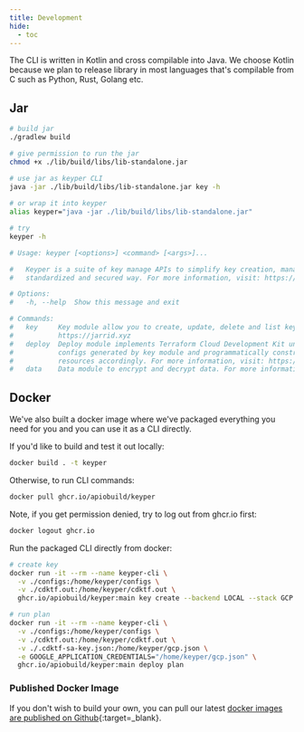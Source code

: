 ```yaml
---
title: Development
hide:
  - toc
---
```


The CLI is written in Kotlin and cross compilable into Java. We choose Kotlin because we plan to release library in most languages that's compilable from C such as Python, Rust, Golang etc.


## Jar

```bash
# build jar
./gradlew build 

# give permission to run the jar
chmod +x ./lib/build/libs/lib-standalone.jar

# use jar as keyper CLI
java -jar ./lib/build/libs/lib-standalone.jar key -h
 
# or wrap it into keyper
alias keyper="java -jar ./lib/build/libs/lib-standalone.jar"

# try
keyper -h

# Usage: keyper [<options>] <command> [<args>]...

#   Keyper is a suite of key manage APIs to simplify key creation, management, encryption/decryption in
#   standardized and secured way. For more information, visit: https://jarrid.xyz

# Options:
#   -h, --help  Show this message and exit

# Commands:
#   key     Key module allow you to create, update, delete and list keys. For more information, visit:
#           https://jarrid.xyz
#   deploy  Deploy module implements Terraform Cloud Development Kit underneath. It scans existing key
#           configs generated by key module and programmatically construct terraform provider, modules and
#           resources accordingly. For more information, visit: https://jarrid.xyz
#   data    Data module to encrypt and decrypt data. For more information, visit: https://jarrid.xyz
```

## Docker

We've also built a docker image where we've packaged everything you need for you and you can use it as a CLI directly.

If you'd like to build and test it out locally:

```bash
docker build . -t keyper
```

Otherwise, to run CLI commands:

```bash
docker pull ghcr.io/apiobuild/keyper
```

Note, if you get permission denied, try to log out from ghcr.io first:

```bash
docker logout ghcr.io
```

Run the packaged CLI directly from docker:

```bash
# create key
docker run -it --rm --name keyper-cli \
  -v ./configs:/home/keyper/configs \
  -v ./cdktf.out:/home/keyper/cdktf.out \
  ghcr.io/apiobuild/keyper:main key create --backend LOCAL --stack GCP 

# run plan
docker run -it --rm --name keyper-cli \
  -v ./configs:/home/keyper/configs \
  -v ./cdktf.out:/home/keyper/cdktf.out \
  -v ./.cdktf-sa-key.json:/home/keyper/gcp.json \
  -e GOOGLE_APPLICATION_CREDENTIALS="/home/keyper/gcp.json" \
  ghcr.io/apiobuild/keyper:main deploy plan
```

### Published Docker Image

If you don't wish to build your own, you can pull our latest [docker images are published on Github](https://github.com/apiobuild/jarrid-keyper/pkgs/container/keyper){:target=_blank}.
